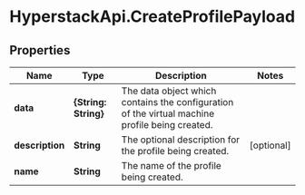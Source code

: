 # HyperstackApi.CreateProfilePayload

## Properties

Name | Type | Description | Notes
------------ | ------------- | ------------- | -------------
**data** | **{String: String}** | The data object which contains the configuration of the virtual machine profile being created. | 
**description** | **String** | The optional description for the profile being created. | [optional] 
**name** | **String** | The name of the profile being created. | 


